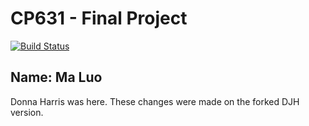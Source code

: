 # CP631 - Final Project
[![Build Status](https://cloud.drone.io/api/badges/wandersonca/CP631-FinalProject/status.svg)](https://cloud.drone.io/wandersonca/CP631-FinalProject)


## Name: Ma Luo
Donna Harris was here. These changes were made on the forked DJH version.
